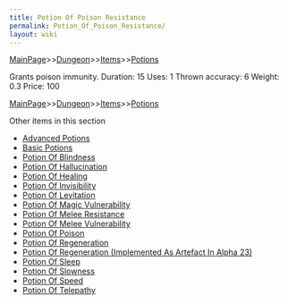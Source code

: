 ```yaml
---
title: Potion Of Poison Resistance
permalink: Potion_Of_Poison_Resistance/
layout: wiki
---
```


[MainPage](/keeperrl_wiki/ "wikilink")>>[Dungeon](/keeperrl_wiki/Dungeon "wikilink")>>[Items](/keeperrl_wiki/Items "wikilink")>>[Potions](/keeperrl_wiki/Potions "wikilink")

 Grants poison immunity.
 Duration: 15
 Uses: 1
 Thrown accuracy: 6
 Weight: 0.3
 Price: 100

[MainPage](/keeperrl_wiki/ "wikilink")>>[Dungeon](/keeperrl_wiki/Dungeon "wikilink")>>[Items](/keeperrl_wiki/Items "wikilink")>>[Potions](/keeperrl_wiki/Potions "wikilink")

Other items in this section
-    [Advanced Potions](/keeperrl_wiki/Advanced_Potions "wikilink")
-    [Basic Potions](/keeperrl_wiki/Basic_Potions "wikilink")
-    [Potion Of Blindness](/keeperrl_wiki/Potion_Of_Blindness "wikilink")
-    [Potion Of Hallucination](/keeperrl_wiki/Potion_Of_Hallucination "wikilink")
-    [Potion Of Healing](/keeperrl_wiki/Potion_Of_Healing "wikilink")
-    [Potion Of Invisibility](/keeperrl_wiki/Potion_Of_Invisibility "wikilink")
-    [Potion Of Levitation](/keeperrl_wiki/Potion_Of_Levitation "wikilink")
-    [Potion Of Magic Vulnerability](/keeperrl_wiki/Potion_Of_Magic_Vulnerability "wikilink")
-    [Potion Of Melee Resistance](/keeperrl_wiki/Potion_Of_Melee_Resistance "wikilink")
-    [Potion Of Melee Vulnerability](/keeperrl_wiki/Potion_Of_Melee_Vulnerability "wikilink")
-    [Potion Of Poison](/keeperrl_wiki/Potion_Of_Poison "wikilink")
-    [Potion Of Regeneration](/keeperrl_wiki/Potion_Of_Regeneration "wikilink")
-    [Potion Of Regeneration (Implemented As Artefact In Alpha 23)](/keeperrl_wiki/Potion_Of_Regeneration_(Implemented_As_Artefact_In_Alpha_23) "wikilink")
-    [Potion Of Sleep](/keeperrl_wiki/Potion_Of_Sleep "wikilink")
-    [Potion Of Slowness](/keeperrl_wiki/Potion_Of_Slowness "wikilink")
-    [Potion Of Speed](/keeperrl_wiki/Potion_Of_Speed "wikilink")
-    [Potion Of Telepathy](/keeperrl_wiki/Potion_Of_Telepathy "wikilink")
